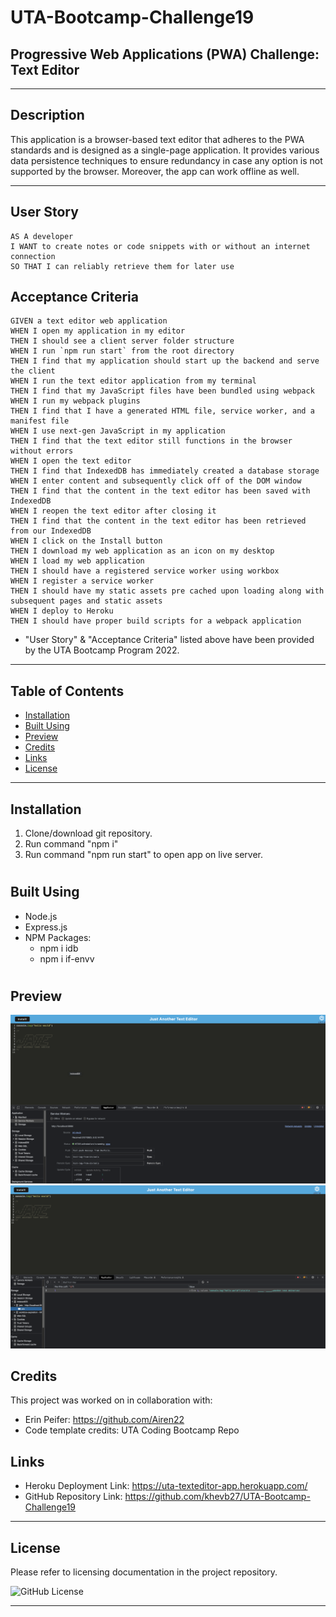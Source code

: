 # UTA-Bootcamp-Challenge19
## Progressive Web Applications (PWA) Challenge: Text Editor
----------------------------------------------------------------------
## Description

This application is a browser-based text editor that adheres to the PWA standards and is designed as a single-page application. It provides various data persistence techniques to ensure redundancy in case any option is not supported by the browser. Moreover, the app can work offline as well.

----------------------------------------------------------------------

## User Story

```
AS A developer
I WANT to create notes or code snippets with or without an internet connection
SO THAT I can reliably retrieve them for later use
```

## Acceptance Criteria

```
GIVEN a text editor web application
WHEN I open my application in my editor
THEN I should see a client server folder structure
WHEN I run `npm run start` from the root directory
THEN I find that my application should start up the backend and serve the client
WHEN I run the text editor application from my terminal
THEN I find that my JavaScript files have been bundled using webpack
WHEN I run my webpack plugins
THEN I find that I have a generated HTML file, service worker, and a manifest file
WHEN I use next-gen JavaScript in my application
THEN I find that the text editor still functions in the browser without errors
WHEN I open the text editor
THEN I find that IndexedDB has immediately created a database storage
WHEN I enter content and subsequently click off of the DOM window
THEN I find that the content in the text editor has been saved with IndexedDB
WHEN I reopen the text editor after closing it
THEN I find that the content in the text editor has been retrieved from our IndexedDB
WHEN I click on the Install button
THEN I download my web application as an icon on my desktop
WHEN I load my web application
THEN I should have a registered service worker using workbox
WHEN I register a service worker
THEN I should have my static assets pre cached upon loading along with subsequent pages and static assets
WHEN I deploy to Heroku
THEN I should have proper build scripts for a webpack application
```
* "User Story" & "Acceptance Criteria" listed above have been provided by the UTA Bootcamp Program 2022.
----------------------------------------------------------------------

## Table of Contents

- [Installation](#installation)
- [Built Using](#built-using)
- [Preview](#preview)
- [Credits](#credits)
- [Links](#links)
- [License](#license)

----------------------------------------------------------------------

## Installation

1. Clone/download git repository.
2. Run command "npm i"
3. Run command "npm run start" to open app on live server.

#

## Built Using

- Node.js
- Express.js
- NPM Packages:
    - npm i idb
    - npm i if-envv

#

## Preview

<img src= "assets/images/C19 Screenshot 1.png"/>
<img src= "assets/images/C19 Screenshot 2.png"/>

## Credits

This project was worked on in collaboration with:
- Erin Peifer: https://github.com/Airen22
- Code template credits: UTA Coding Bootcamp Repo

## Links

- Heroku Deployment Link: https://uta-texteditor-app.herokuapp.com/ 
- GitHub Repository Link: https://github.com/khevb27/UTA-Bootcamp-Challenge19 

----------------------------------------------------------------------
## License

Please refer to licensing documentation in the project repository.

<img src="https://img.shields.io/badge/license-MIT License-blue.svg" alt="GitHub License">

----------------------------------------------------------------------
